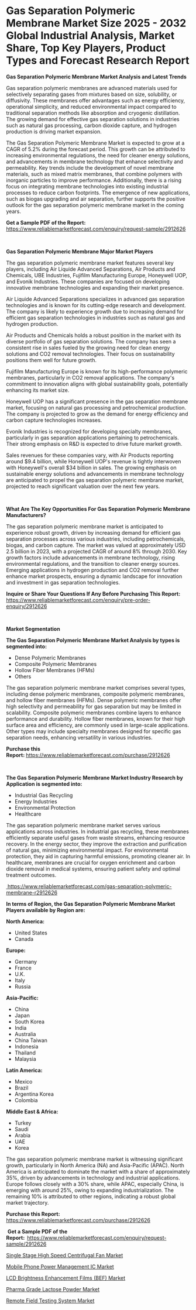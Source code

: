 <p><h1>Gas Separation Polymeric Membrane Market Size 2025 - 2032 Global Industrial Analysis, Market Share, Top Key Players, Product Types and Forecast Research Report</h1></p><p><strong>Gas Separation Polymeric Membrane Market Analysis and Latest Trends</strong></p>
<p><p>Gas separation polymeric membranes are advanced materials used for selectively separating gases from mixtures based on size, solubility, or diffusivity. These membranes offer advantages such as energy efficiency, operational simplicity, and reduced environmental impact compared to traditional separation methods like absorption and cryogenic distillation. The growing demand for effective gas separation solutions in industries such as natural gas processing, carbon dioxide capture, and hydrogen production is driving market expansion.</p><p>The Gas Separation Polymeric Membrane Market is expected to grow at a CAGR of 5.2% during the forecast period. This growth can be attributed to increasing environmental regulations, the need for cleaner energy solutions, and advancements in membrane technology that enhance selectivity and permeability. Key trends include the development of novel membrane materials, such as mixed matrix membranes, that combine polymers with inorganic particles to improve performance. Additionally, there is a rising focus on integrating membrane technologies into existing industrial processes to reduce carbon footprints. The emergence of new applications, such as biogas upgrading and air separation, further supports the positive outlook for the gas separation polymeric membrane market in the coming years.</p></p>
<p><strong>Get a Sample PDF of the Report:&nbsp;</strong> <a href="https://www.reliablemarketforecast.com/enquiry/request-sample/2912626?utm_campaign=2011&utm_medium=2&utm_source=Github&utm_content=ia&utm_term=12032025&utm_id=gas-separation-polymeric-membrane">https://www.reliablemarketforecast.com/enquiry/request-sample/2912626</a></p>
<p>&nbsp;</p>
<p><strong>Gas Separation Polymeric Membrane Major Market Players</strong></p>
<p><p>The gas separation polymeric membrane market features several key players, including Air Liquide Advanced Separations, Air Products and Chemicals, UBE Industries, Fujifilm Manufacturing Europe, Honeywell UOP, and Evonik Industries. These companies are focused on developing innovative membrane technologies and expanding their market presence.</p><p>Air Liquide Advanced Separations specializes in advanced gas separation technologies and is known for its cutting-edge research and development. The company is likely to experience growth due to increasing demand for efficient gas separation technologies in industries such as natural gas and hydrogen production.</p><p>Air Products and Chemicals holds a robust position in the market with its diverse portfolio of gas separation solutions. The company has seen a consistent rise in sales fueled by the growing need for clean energy solutions and CO2 removal technologies. Their focus on sustainability positions them well for future growth.</p><p>Fujifilm Manufacturing Europe is known for its high-performance polymeric membranes, particularly in CO2 removal applications. The company's commitment to innovation aligns with global sustainability goals, potentially enhancing its market size.</p><p>Honeywell UOP has a significant presence in the gas separation membrane market, focusing on natural gas processing and petrochemical production. The company is projected to grow as the demand for energy efficiency and carbon capture technologies increases.</p><p>Evonik Industries is recognized for developing specialty membranes, particularly in gas separation applications pertaining to petrochemicals. Their strong emphasis on R&D is expected to drive future market growth.</p><p>Sales revenues for these companies vary, with Air Products reporting around $9.4 billion, while Honeywell UOP's revenue is tightly interwoven with Honeywell's overall $34 billion in sales. The growing emphasis on sustainable energy solutions and advancements in membrane technology are anticipated to propel the gas separation polymeric membrane market, projected to reach significant valuation over the next few years.</p></p>
<p>&nbsp;</p>
<p><strong>What Are The Key Opportunities For Gas Separation Polymeric Membrane Manufacturers?</strong></p>
<p><p>The gas separation polymeric membrane market is anticipated to experience robust growth, driven by increasing demand for efficient gas separation processes across various industries, including petrochemicals, biogas, and carbon capture. The market was valued at approximately USD 2.5 billion in 2023, with a projected CAGR of around 8% through 2030. Key growth factors include advancements in membrane technology, rising environmental regulations, and the transition to cleaner energy sources. Emerging applications in hydrogen production and CO2 removal further enhance market prospects, ensuring a dynamic landscape for innovation and investment in gas separation technologies.</p></p>
<p><strong>Inquire or Share Your Questions If Any Before Purchasing This Report:</strong> <a href="https://www.reliablemarketforecast.com/enquiry/pre-order-enquiry/2912626?utm_campaign=2011&utm_medium=2&utm_source=Github&utm_content=ia&utm_term=12032025&utm_id=gas-separation-polymeric-membrane">https://www.reliablemarketforecast.com/enquiry/pre-order-enquiry/2912626</a></p>
<p>&nbsp;</p>
<p><strong>Market Segmentation</strong></p>
<p><strong>The Gas Separation Polymeric Membrane Market Analysis by types is segmented into:</strong></p>
<p><ul><li>Dense Polymeric Membranes</li><li>Composite Polymeric Membranes</li><li>Hollow Fiber Membranes (HFMs)</li><li>Others</li></ul></p>
<p><p>The gas separation polymeric membrane market comprises several types, including dense polymeric membranes, composite polymeric membranes, and hollow fiber membranes (HFMs). Dense polymeric membranes offer high selectivity and permeability for gas separation but may be limited in scalability. Composite polymeric membranes combine layers to enhance performance and durability. Hollow fiber membranes, known for their high surface area and efficiency, are commonly used in large-scale applications. Other types may include specialty membranes designed for specific gas separation needs, enhancing versatility in various industries.</p></p>
<p><strong>Purchase this Report:&nbsp;</strong><a href="https://www.reliablemarketforecast.com/purchase/2912626?utm_campaign=2011&utm_medium=2&utm_source=Github&utm_content=ia&utm_term=12032025&utm_id=gas-separation-polymeric-membrane">https://www.reliablemarketforecast.com/purchase/2912626</a></p>
<p>&nbsp;</p>
<p><strong>The Gas Separation Polymeric Membrane Market Industry Research by Application is segmented into:</strong></p>
<p><ul><li>Industrial Gas Recycling</li><li>Energy Industries</li><li>Environmental Protection</li><li>Healthcare</li></ul></p>
<p><p>The gas separation polymeric membrane market serves various applications across industries. In industrial gas recycling, these membranes efficiently separate useful gases from waste streams, enhancing resource recovery. In the energy sector, they improve the extraction and purification of natural gas, minimizing environmental impact. For environmental protection, they aid in capturing harmful emissions, promoting cleaner air. In healthcare, membranes are crucial for oxygen enrichment and carbon dioxide removal in medical systems, ensuring patient safety and optimal treatment outcomes.</p></p>
<p><a href="https://www.reliablemarketforecast.com/gas-separation-polymeric-membrane-r2912626?utm_campaign=2011&utm_medium=2&utm_source=Github&utm_content=ia&utm_term=12032025&utm_id=gas-separation-polymeric-membrane">&nbsp;https://www.reliablemarketforecast.com/gas-separation-polymeric-membrane-r2912626</a></p>
<p><strong>In terms of Region, the Gas Separation Polymeric Membrane Market Players available by Region are:</strong></p>
<p>
    <p> <strong> North America: </strong>
        <ul>
            <li>United States</li>
            <li>Canada</li>
        </ul>
        </p> 
    <p> <strong> Europe: </strong>
        <ul>
            <li>Germany</li>
            <li>France</li>
            <li>U.K.</li>
            <li>Italy</li>
            <li>Russia</li>
        </ul>
        </p> 
    <p> <strong> Asia-Pacific: </strong>
        <ul>
            <li>China</li>
            <li>Japan</li>
            <li>South Korea</li>
            <li>India</li>
            <li>Australia</li>
            <li>China Taiwan</li>
            <li>Indonesia</li>
            <li>Thailand</li>
            <li>Malaysia</li>
        </ul>
        </p> 
    <p> <strong> Latin America: </strong>
        <ul>
            <li>Mexico</li>
            <li>Brazil</li>
            <li>Argentina Korea</li>
            <li>Colombia</li>
        </ul>
        </p> 
    <p> <strong> Middle East & Africa: </strong>
        <ul>
            <li>Turkey</li>
            <li>Saudi</li>
            <li>Arabia</li>
            <li>UAE</li>
            <li>Korea</li>
        </ul>
    </p>
    </p>
<p><p>The gas separation polymeric membrane market is witnessing significant growth, particularly in North America (NA) and Asia-Pacific (APAC). North America is anticipated to dominate the market with a share of approximately 35%, driven by advancements in technology and industrial applications. Europe follows closely with a 30% share, while APAC, especially China, is emerging with around 25%, owing to expanding industrialization. The remaining 10% is attributed to other regions, indicating a robust global market trajectory.</p></p>
<p><strong>Purchase this Report: </strong><a href="https://www.reliablemarketforecast.com/purchase/2912626?utm_campaign=2011&utm_medium=2&utm_source=Github&utm_content=ia&utm_term=12032025&utm_id=gas-separation-polymeric-membrane">https://www.reliablemarketforecast.com/purchase/2912626</a></p>
<p>&nbsp;<strong>Get a Sample PDF of the Report:&nbsp;&nbsp;</strong><a href="https://www.reliablemarketforecast.com/enquiry/request-sample/2912626?utm_campaign=2011&utm_medium=2&utm_source=Github&utm_content=ia&utm_term=12032025&utm_id=gas-separation-polymeric-membrane">https://www.reliablemarketforecast.com/enquiry/request-sample/2912626</a></p>
<p><strong></strong></p>
<p><p><a href="https://github.com/zappasuccofz/Market-Research-Report-List-1/blob/main/single-stage-high-speed-centrifugal-fan-market.md?utm_campaign=2011&utm_medium=2&utm_source=Github&utm_content=ia&utm_term=12032025&utm_id=gas-separation-polymeric-membrane">Single Stage High Speed Centrifugal Fan Market</a></p><p><a href="https://www.linkedin.com/pulse/future-outlook-mobile-phone-power-management-ic-market-key-tx7ke?utm_campaign=2011&utm_medium=2&utm_source=Github&utm_content=ia&utm_term=12032025&utm_id=gas-separation-polymeric-membrane">Mobile Phone Power Management IC Market</a></p><p><a href="https://www.linkedin.com/pulse/lcd-brightness-enhancement-films-bef-market-insights-include-zfwwf?utm_campaign=2011&utm_medium=2&utm_source=Github&utm_content=ia&utm_term=12032025&utm_id=gas-separation-polymeric-membrane">LCD Brightness Enhancement Films (BEF) Market</a></p><p><a href="https://github.com/tauchzuazoli/Market-Research-Report-List-1/blob/main/pharma-grade-lactose-powder-market.md?utm_campaign=2011&utm_medium=2&utm_source=Github&utm_content=ia&utm_term=12032025&utm_id=gas-separation-polymeric-membrane">Pharma Grade Lactose Powder Market</a></p><p><a href="https://www.linkedin.com/pulse/detailed-examination-remote-field-testing-system-market-macro-ijf2e?utm_campaign=2011&utm_medium=2&utm_source=Github&utm_content=ia&utm_term=12032025&utm_id=gas-separation-polymeric-membrane">Remote Field Testing System Market</a></p></p>